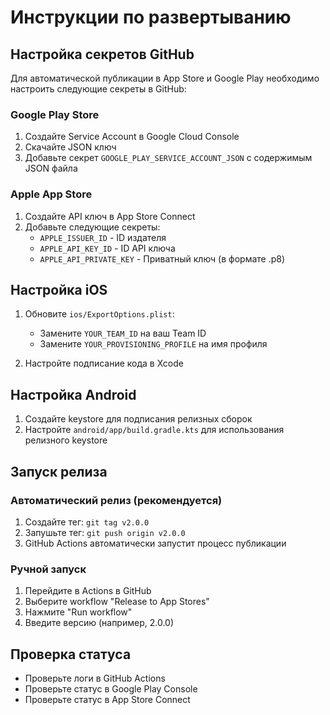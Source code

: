 # Инструкции по развертыванию

## Настройка секретов GitHub

Для автоматической публикации в App Store и Google Play необходимо настроить следующие секреты в GitHub:

### Google Play Store

1. Создайте Service Account в Google Cloud Console
2. Скачайте JSON ключ
3. Добавьте секрет `GOOGLE_PLAY_SERVICE_ACCOUNT_JSON` с содержимым JSON файла

### Apple App Store

1. Создайте API ключ в App Store Connect
2. Добавьте следующие секреты:
   - `APPLE_ISSUER_ID` - ID издателя
   - `APPLE_API_KEY_ID` - ID API ключа
   - `APPLE_API_PRIVATE_KEY` - Приватный ключ (в формате .p8)

## Настройка iOS

1. Обновите `ios/ExportOptions.plist`:
   - Замените `YOUR_TEAM_ID` на ваш Team ID
   - Замените `YOUR_PROVISIONING_PROFILE` на имя профиля

2. Настройте подписание кода в Xcode

## Настройка Android

1. Создайте keystore для подписания релизных сборок
2. Настройте `android/app/build.gradle.kts` для использования релизного keystore

## Запуск релиза

### Автоматический релиз (рекомендуется)

1. Создайте тег: `git tag v2.0.0`
2. Запушьте тег: `git push origin v2.0.0`
3. GitHub Actions автоматически запустит процесс публикации

### Ручной запуск

1. Перейдите в Actions в GitHub
2. Выберите workflow "Release to App Stores"
3. Нажмите "Run workflow"
4. Введите версию (например, 2.0.0)

## Проверка статуса

- Проверьте логи в GitHub Actions
- Проверьте статус в Google Play Console
- Проверьте статус в App Store Connect
